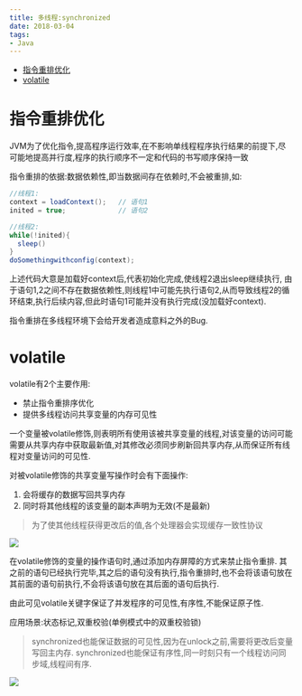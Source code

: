 ```yaml
---
title: 多线程:synchronized
date: 2018-03-04
tags:
- Java
---
```

<!-- TOC -->

- [指令重排优化](#指令重排优化)
- [volatile](#volatile)

<!-- /TOC -->
# 指令重排优化

JVM为了优化指令,提高程序运行效率,在不影响单线程程序执行结果的前提下,尽可能地提高并行度,程序的执行顺序不一定和代码的书写顺序保持一致

指令重排的依据:数据依赖性,即当数据间存在依赖时,不会被重排,如:

```Java
//线程1:
context = loadContext();   // 语句1
inited = true;             // 语句2

//线程2:
while(!inited){
  sleep()
}
doSomethingwithconfig(context);
```

上述代码大意是加载好context后,代表初始化完成,使线程2退出sleep继续执行,
由于语句1,2之间不存在数据依赖性,则线程1中可能先执行语句2,从而导致线程2的循环结束,执行后续内容,但此时语句1可能并没有执行完成(没加载好context).

指令重排在多线程环境下会给开发者造成意料之外的Bug.

# volatile

volatile有2个主要作用:

* 禁止指令重排序优化
* 提供多线程访问共享变量的内存可见性

一个变量被volatile修饰,则表明所有使用该被共享变量的线程,对该变量的访问可能需要从共享内存中获取最新值,对其修改必须同步刷新回共享内存,从而保证所有线程对变量访问的可见性.

对被volatile修饰的共享变量写操作时会有下面操作:

1. 会将缓存的数据写回共享内存
2. 同时将其他线程的该变量的副本声明为无效(不是最新)

> 为了使其他线程获得更改后的值,各个处理器会实现缓存一致性协议

![](https://raw.githubusercontent.com/LuVx21/doc/master/source/_posts/99.img/volatile.png)

在volatile修饰的变量的操作语句时,通过添加内存屏障的方式来禁止指令重排.
其之前的语句已经执行完毕,其之后的语句没有执行,指令重排时,也不会将该语句放在其前面的语句前执行,不会将该语句放在其后面的语句后执行.

由此可见volatile关键字保证了并发程序的可见性,有序性,不能保证原子性.

应用场景:状态标记,双重校验(单例模式中的双重校验锁)

> synchronized也能保证数据的可见性,因为在unlock之前,需要将更改后变量写回主内存.
> synchronized也能保证有序性,同一时刻只有一个线程访问同步域,线程间有序.

[![](https://static.segmentfault.com/v-5b1df2a7/global/img/creativecommons-cc.svg)](https://creativecommons.org/licenses/by-nc-nd/4.0/)
